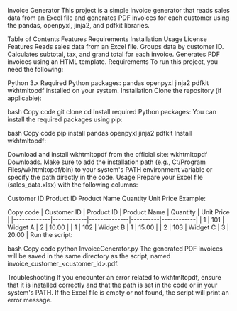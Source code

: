 Invoice Generator
This project is a simple invoice generator that reads sales data from an Excel file and generates PDF invoices for each customer using the pandas, openpyxl, jinja2, and pdfkit libraries.

Table of Contents
Features
Requirements
Installation
Usage
License
Features
Reads sales data from an Excel file.
Groups data by customer ID.
Calculates subtotal, tax, and grand total for each invoice.
Generates PDF invoices using an HTML template.
Requirements
To run this project, you need the following:

Python 3.x
Required Python packages:
pandas
openpyxl
jinja2
pdfkit
wkhtmltopdf installed on your system.
Installation
Clone the repository (if applicable):

bash
Copy code
git clone <repository-url>
cd <repository-directory>
Install required Python packages: You can install the required packages using pip:

bash
Copy code
pip install pandas openpyxl jinja2 pdfkit
Install wkhtmltopdf:

Download and install wkhtmltopdf from the official site: wkhtmltopdf Downloads.
Make sure to add the installation path (e.g., C:/Program Files/wkhtmltopdf/bin) to your system's PATH environment variable or specify the path directly in the code.
Usage
Prepare your Excel file (sales_data.xlsx) with the following columns:

Customer ID
Product ID
Product Name
Quantity
Unit Price
Example:

Copy code
| Customer ID | Product ID | Product Name | Quantity | Unit Price |
|-------------|------------|--------------|----------|------------|
| 1           | 101        | Widget A     | 2        | 10.00      |
| 1           | 102        | Widget B     | 1        | 15.00      |
| 2           | 103        | Widget C     | 3        | 20.00      |
Run the script:

bash
Copy code
python InvoiceGenerator.py
The generated PDF invoices will be saved in the same directory as the script, named invoice_customer_<customer_id>.pdf.

Troubleshooting
If you encounter an error related to wkhtmltopdf, ensure that it is installed correctly and that the path is set in the code or in your system's PATH.
If the Excel file is empty or not found, the script will print an error message.